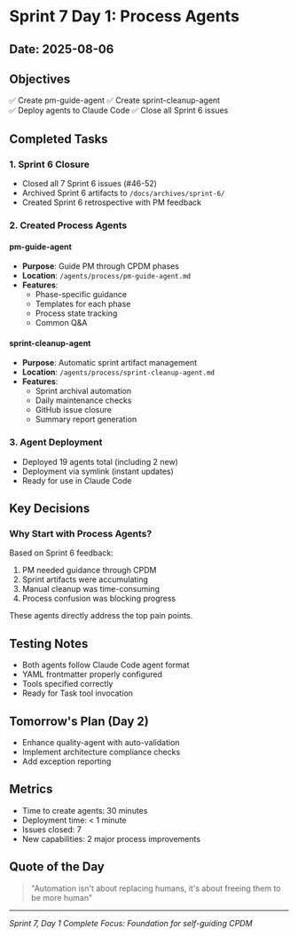# Sprint 7 Day 1: Process Agents

## Date: 2025-08-06

## Objectives
✅ Create pm-guide-agent
✅ Create sprint-cleanup-agent  
✅ Deploy agents to Claude Code
✅ Close all Sprint 6 issues

## Completed Tasks

### 1. Sprint 6 Closure
- Closed all 7 Sprint 6 issues (#46-52)
- Archived Sprint 6 artifacts to `/docs/archives/sprint-6/`
- Created Sprint 6 retrospective with PM feedback

### 2. Created Process Agents

#### pm-guide-agent
- **Purpose**: Guide PM through CPDM phases
- **Location**: `/agents/process/pm-guide-agent.md`
- **Features**:
  - Phase-specific guidance
  - Templates for each phase
  - Process state tracking
  - Common Q&A

#### sprint-cleanup-agent  
- **Purpose**: Automatic sprint artifact management
- **Location**: `/agents/process/sprint-cleanup-agent.md`
- **Features**:
  - Sprint archival automation
  - Daily maintenance checks
  - GitHub issue closure
  - Summary report generation

### 3. Agent Deployment
- Deployed 19 agents total (including 2 new)
- Deployment via symlink (instant updates)
- Ready for use in Claude Code

## Key Decisions

### Why Start with Process Agents?
Based on Sprint 6 feedback:
1. PM needed guidance through CPDM
2. Sprint artifacts were accumulating
3. Manual cleanup was time-consuming
4. Process confusion was blocking progress

These agents directly address the top pain points.

## Testing Notes
- Both agents follow Claude Code agent format
- YAML frontmatter properly configured
- Tools specified correctly
- Ready for Task tool invocation

## Tomorrow's Plan (Day 2)
- Enhance quality-agent with auto-validation
- Implement architecture compliance checks
- Add exception reporting

## Metrics
- Time to create agents: 30 minutes
- Deployment time: < 1 minute
- Issues closed: 7
- New capabilities: 2 major process improvements

## Quote of the Day
> "Automation isn't about replacing humans, it's about freeing them to be more human"

---
*Sprint 7, Day 1 Complete*
*Focus: Foundation for self-guiding CPDM*